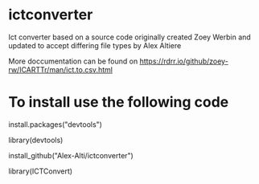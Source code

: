 # ictconverter
Ict converter based on a source code originally created Zoey Werbin and updated to accept differing file types by Alex Altiere

More doccumentation can be found on https://rdrr.io/github/zoey-rw/ICARTTr/man/ict.to.csv.html


# To install use the following code
install.packages("devtools")

library(devtools)

install_github("Alex-Alti/ictconverter")

library(ICTConvert)
